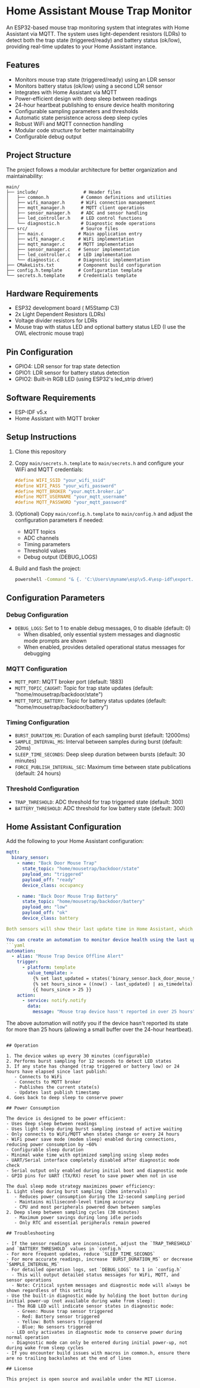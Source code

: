 # Home Assistant Mouse Trap Monitor

An ESP32-based mouse trap monitoring system that integrates with Home Assistant via MQTT. The system uses light-dependent resistors (LDRs) to detect both the trap state (triggered/ready) and battery status (ok/low), providing real-time updates to your Home Assistant instance.

## Features

- Monitors mouse trap state (triggered/ready) using an LDR sensor
- Monitors battery status (ok/low) using a second LDR sensor
- Integrates with Home Assistant via MQTT
- Power-efficient design with deep sleep between readings
- 24-hour heartbeat publishing to ensure device health monitoring
- Configurable sampling parameters and thresholds
- Automatic state persistence across deep sleep cycles
- Robust WiFi and MQTT connection handling
- Modular code structure for better maintainability
- Configurable debug output

## Project Structure

The project follows a modular architecture for better organization and maintainability:

```
main/
├── include/                 # Header files
│   ├── common.h            # Common definitions and utilities
│   ├── wifi_manager.h      # WiFi connection management
│   ├── mqtt_manager.h      # MQTT client operations
│   ├── sensor_manager.h    # ADC and sensor handling
│   ├── led_controller.h    # LED control functions
│   └── diagnostic.h        # Diagnostic mode operations
├── src/                    # Source files
│   ├── main.c             # Main application entry
│   ├── wifi_manager.c     # WiFi implementation
│   ├── mqtt_manager.c     # MQTT implementation
│   ├── sensor_manager.c   # Sensor implementation
│   ├── led_controller.c   # LED implementation
│   └── diagnostic.c       # Diagnostic implementation
├── CMakeLists.txt         # Component build configuration
├── config.h.template      # Configuration template
└── secrets.h.template     # Credentials template
```

## Hardware Requirements

- ESP32 development board ( M5Stamp C3)
- 2x Light Dependent Resistors (LDRs)
- Voltage divider resistors for LDRs
- Mouse trap with status LED and optional battery status LED (I use the OWL electronic mouse trap)

## Pin Configuration

- GPIO4: LDR sensor for trap state detection
- GPIO1: LDR sensor for battery status detection
- GPIO2: Built-in RGB LED (using ESP32's led_strip driver)

## Software Requirements

- ESP-IDF v5.x
- Home Assistant with MQTT broker

## Setup Instructions

1. Clone this repository
2. Copy `main/secrets.h.template` to `main/secrets.h` and configure your WiFi and MQTT credentials:
   ```c
   #define WIFI_SSID "your_wifi_ssid"
   #define WIFI_PASS "your_wifi_password"
   #define MQTT_BROKER "your.mqtt.broker.ip"
   #define MQTT_USERNAME "your_mqtt_username"
   #define MQTT_PASSWORD "your_mqtt_password"
   ```

3. (Optional) Copy `main/config.h.template` to `main/config.h` and adjust the configuration parameters if needed:
   - MQTT topics
   - ADC channels
   - Timing parameters
   - Threshold values
   - Debug output (DEBUG_LOGS)

4. Build and flash the project:
   ```bash
   powershell -Command "& {. 'C:\Users\myname\esp\v5.4\esp-idf\export.ps1'; idf.py build}"
   ```

## Configuration Parameters

### Debug Configuration
- `DEBUG_LOGS`: Set to 1 to enable debug messages, 0 to disable (default: 0)
  - When disabled, only essential system messages and diagnostic mode prompts are shown
  - When enabled, provides detailed operational status messages for debugging

### MQTT Configuration
- `MQTT_PORT`: MQTT broker port (default: 1883)
- `MQTT_TOPIC_CAUGHT`: Topic for trap state updates (default: "home/mousetrap/backdoor/state")
- `MQTT_TOPIC_BATTERY`: Topic for battery status updates (default: "home/mousetrap/backdoor/battery")

### Timing Configuration
- `BURST_DURATION_MS`: Duration of each sampling burst (default: 12000ms)
- `SAMPLE_INTERVAL_MS`: Interval between samples during burst (default: 20ms)
- `SLEEP_TIME_SECONDS`: Deep sleep duration between bursts (default: 30 minutes)
- `FORCE_PUBLISH_INTERVAL_SEC`: Maximum time between state publications (default: 24 hours)

### Threshold Configuration
- `TRAP_THRESHOLD`: ADC threshold for trap triggered state (default: 300)
- `BATTERY_THRESHOLD`: ADC threshold for low battery state (default: 300)

## Home Assistant Configuration

Add the following to your Home Assistant configuration:

```yaml
mqtt:
  binary_sensor:
    - name: "Back Door Mouse Trap"
      state_topic: "home/mousetrap/backdoor/state"
      payload_on: "triggered"
      payload_off: "ready"
      device_class: occupancy

    - name: "Back Door Mouse Trap Battery"
      state_topic: "home/mousetrap/backdoor/battery"
      payload_on: "low"
      payload_off: "ok"
      device_class: battery

Both sensors will show their last update time in Home Assistant, which can be used to monitor when the device last published its state (either due to state changes or the 24-hour heartbeat).

You can create an automation to monitor device health using the last update time:
```yaml
automation:
  - alias: "Mouse Trap Device Offline Alert"
    trigger:
      - platform: template
        value_template: >
          {% set last_updated = states('binary_sensor.back_door_mouse_trap').last_updated %}
          {% set hours_since = ((now() - last_updated) | as_timedelta).total_seconds() / 3600 %}
          {{ hours_since > 25 }}
    action:
      - service: notify.notify
        data:
          message: "Mouse trap device hasn't reported in over 25 hours"
```

The above automation will notify you if the device hasn't reported its state for more than 25 hours (allowing a small buffer over the 24-hour heartbeat).
```

## Operation

1. The device wakes up every 30 minutes (configurable)
2. Performs burst sampling for 12 seconds to detect LED states
3. If any state has changed (trap triggered or battery low) or 24 hours have elapsed since last publish:
   - Connects to WiFi
   - Connects to MQTT broker
   - Publishes the current state(s)
   - Updates last publish timestamp
4. Goes back to deep sleep to conserve power

## Power Consumption

The device is designed to be power efficient:
- Uses deep sleep between readings
- Uses light sleep during burst sampling instead of active waiting
- Only connects to WiFi/MQTT when states change or every 24 hours
- WiFi power save mode (modem sleep) enabled during connections, reducing power consumption by ~60%
- Configurable sleep duration
- Minimal wake time with optimized sampling using sleep modes
- UART/Serial interface completely disabled after diagnostic mode check
- Serial output only enabled during initial boot and diagnostic mode
- GPIO pins for UART (TX/RX) reset to save power when not in use

The dual sleep mode strategy maximizes power efficiency:
1. Light sleep during burst sampling (20ms intervals)
   - Reduces power consumption during the 12-second sampling period
   - Maintains millisecond-level timing accuracy
   - CPU and most peripherals powered down between samples
2. Deep sleep between sampling cycles (30 minutes)
   - Maximum power savings during long idle periods
   - Only RTC and essential peripherals remain powered

## Troubleshooting

- If the sensor readings are inconsistent, adjust the `TRAP_THRESHOLD` and `BATTERY_THRESHOLD` values in `config.h`
- For more frequent updates, reduce `SLEEP_TIME_SECONDS`
- For more accurate readings, increase `BURST_DURATION_MS` or decrease `SAMPLE_INTERVAL_MS`
- For detailed operation logs, set `DEBUG_LOGS` to 1 in `config.h`
  - This will output detailed status messages for WiFi, MQTT, and sensor operations
  - Note: Critical system messages and diagnostic mode will always be shown regardless of this setting
- Use the built-in diagnostic mode by holding the boot button during initial power-up (not available during wake from sleep):
  - The RGB LED will indicate sensor states in diagnostic mode:
    - Green: Mouse trap sensor triggered
    - Red: Battery sensor triggered
    - Yellow: Both sensors triggered
    - Blue: No sensors triggered
  - LED only activates in diagnostic mode to conserve power during normal operation
  - Diagnostic mode can only be entered during initial power-up, not during wake from sleep cycles
- If you encounter build issues with macros in common.h, ensure there are no trailing backslashes at the end of lines

## License

This project is open source and available under the MIT License.
